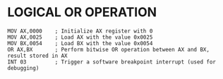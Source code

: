 # LOGICAL OR OPERATION

    MOV AX,0000    ; Initialize AX register with 0
    MOV AX,0025    ; Load AX with the value 0x0025
    MOV BX,0054    ; Load BX with the value 0x0054
    OR AX,BX       ; Perform bitwise OR operation between AX and BX, result stored in AX
    INT 03         ; Trigger a software breakpoint interrupt (used for debugging)
